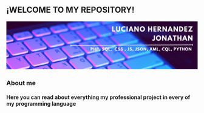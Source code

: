 ## ¡WELCOME TO MY REPOSITORY!

[![Esta es una imagen de ejemplo](./banner.png)](https://jonathanluher.github.io/)

### About me
#### Here you can read about everything my professional project in every of my programming language